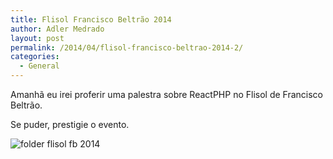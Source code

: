```yaml
---
title: Flisol Francisco Beltrão 2014
author: Adler Medrado
layout: post
permalink: /2014/04/flisol-francisco-beltrao-2014-2/
categories:
  - General
---
```

Amanhã eu irei proferir uma palestra sobre ReactPHP no Flisol de Francisco Beltrão.

Se puder, prestigie o evento.

<img src="http://i0.wp.com/adlermedrado.com.br/images/flisolfb-2014/flisol.jpg" alt="folder flisol fb 2014" />
